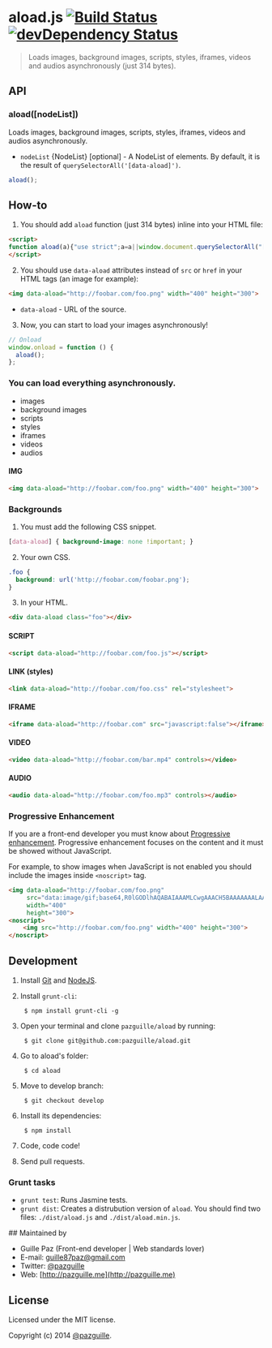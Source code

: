 # aload.js [![Build Status](https://secure.travis-ci.org/pazguille/aload.png)](http://travis-ci.org/pazguille/aload) [![devDependency Status](https://david-dm.org/pazguille/aload/dev-status.png)](https://david-dm.org/pazguille/aload#info=devDependencies)

> Loads images, background images, scripts, styles, iframes, videos and audios asynchronously (just 314 bytes).

## API
### aload([nodeList])
Loads images, background images, scripts, styles, iframes, videos and audios asynchronously.
- `nodeList` {NodeList} [optional] - A NodeList of elements. By default, it is the result of `querySelectorAll('[data-aload]')`.

```js
aload();
```

## How-to

1. You should add `aload` function (just 314 bytes) inline into your HTML file:

  ```html
  <script>
  function aload(a){"use strict";a=a||window.document.querySelectorAll("[data-aload]"),void 0===a.length&&(a=[a]);var b,c=0,d=a.length;for(c;d>c;c+=1)b=a[c],b["LINK"!==b.tagName?"src":"href"]=b.getAttribute("data-aload"),b.removeAttribute("data-aload");return a}
  </script>
  ```

2. You should use `data-aload` attributes instead of `src` or `href` in your HTML tags (an image for example):

  ```html
  <img data-aload="http://foobar.com/foo.png" width="400" height="300">
  ```
  - `data-aload` - URL of the source.

3. Now, you can start to load your images asynchronously!

  ```js
  // Onload
  window.onload = function () {
    aload();
  };
  ```

### You can load everything asynchronously.

- images
- background images
- scripts
- styles
- iframes
- videos
- audios

#### IMG
```html
<img data-aload="http://foobar.com/foo.png" width="400" height="300">
```
### Backgrounds

1. You must add the following CSS snippet.

  ```css
  [data-aload] { background-image: none !important; }
  ```

2. Your own CSS.

  ```css
  .foo {
    background: url('http://foobar.com/foobar.png');
  }
  ```

3. In your HTML.

  ```html
  <div data-aload class="foo"></div>
  ```

#### SCRIPT

  ```html
  <script data-aload="http://foobar.com/foo.js"></script>
  ```

#### LINK (styles)

  ```html
  <link data-aload="http://foobar.com/foo.css" rel="stylesheet">
  ```

#### IFRAME

  ```html
  <iframe data-aload="http://foobar.com" src="javascript:false"></iframe>
  ```

#### VIDEO

  ```html
  <video data-aload="http://foobar.com/bar.mp4" controls></video>
  ```

#### AUDIO

  ```html
  <audio data-aload="http://foobar.com/foo.mp3" controls></audio>
  ```

### Progressive Enhancement
If you are a front-end developer you must know about [Progressive enhancement]('http://alistapart.com/article/understandingprogressiveenhancement').
Progressive enhancement focuses on the content and it must be showed without JavaScript.

For example, to show images when JavaScript is not enabled you should include the images inside `<noscript>` tag.

  ```html
  <img data-aload="http://foobar.com/foo.png"
       src="data:image/gif;base64,R0lGODlhAQABAIAAAMLCwgAAACH5BAAAAAAALAAAAAABAAEAAAICRAEAOw=="
       width="400"
       height="300">
  <noscript>
      <img src="http://foobar.com/foo.png" width="400" height="300">
  </noscript>
  ```

## Development
1. Install [Git](http://git-scm.com/) and [NodeJS](http://nodejs.org/).

2. Install `grunt-cli`:

        $ npm install grunt-cli -g

3. Open your terminal and clone `pazguille/aload` by running:

        $ git clone git@github.com:pazguille/aload.git

4. Go to aload's folder:

        $ cd aload

5. Move to develop branch:

        $ git checkout develop

6. Install its dependencies:

        $ npm install

7. Code, code code!

8. Send pull requests.

### Grunt tasks
- `grunt test`: Runs Jasmine tests.
- `grunt dist`: Creates a distrubution version of `aload`. You should find two files: `./dist/aload.js` and `./dist/aload.min.js`.

## Maintained by
- Guille Paz (Front-end developer | Web standards lover)
- E-mail: [guille87paz@gmail.com](mailto:guille87paz@gmail.com)
- Twitter: [@pazguille](http://twitter.com/pazguille)
- Web: [http://pazguille.me](http://pazguille.me)

## License
Licensed under the MIT license.

Copyright (c) 2014 [@pazguille](http://twitter.com/pazguille).
